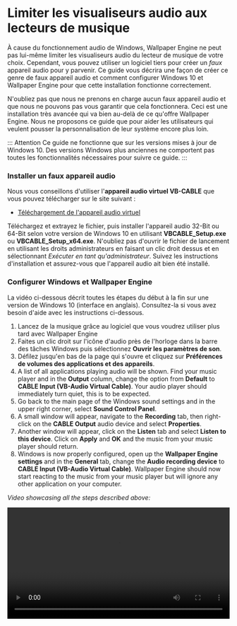 # Limiter les visualiseurs audio aux lecteurs de musique

À cause du fonctionnement audio de Windows, Wallpaper Engine ne peut pas lui-même limiter les visualiseurs audio du lecteur de musique de votre choix. Cependant, vous pouvez utiliser un logiciel tiers pour créer un *faux* appareil audio pour y parvenir. Ce guide vous décrira une façon de créer ce genre de faux appareil audio et comment configurer Windows 10 et Wallpaper Engine pour que cette installation fonctionne correctement.

N'oubliez pas que nous ne prenons en charge aucun faux appareil audio et que nous ne pouvons pas vous garantir que cela fonctionnera. Ceci est une installation très avancée qui va bien au-delà de ce qu'offre Wallpaper Engine. Nous ne proposons ce guide que pour aider les utilisateurs qui veulent pousser la personnalisation de leur système encore plus loin.

::: Attention Ce guide ne fonctionne que sur les versions mises à jour de Windows 10. Des versions Windows plus anciennes ne comportent pas toutes les fonctionnalités nécessaires pour suivre ce guide.
:::

### Installer un faux appareil audio

Nous vous conseillons d'utiliser l'**appareil audio virtuel VB-CABLE** que vous pouvez télécharger sur le site suivant :

* [Téléchargement de l'appareil audio virtuel](https://www.vb-audio.com/Cable/)

Téléchargez et extrayez le fichier, puis installer l'appareil audio 32-Bit ou 64-Bit selon votre version de Windows 10 en utilisant **VBCABLE_Setup.exe** ou **VBCABLE_Setup_x64.exe**. N'oubliez pas d'ouvrir le fichier de lancement en utilisant les droits administrateurs en faisant un clic droit dessus et en sélectionnant *Exécuter en tant qu'administrateur*. Suivez les instructions d'installation et assurez-vous que l'appareil audio ait bien été installé.

### Configurer Windows et Wallpaper Engine

La vidéo ci-dessous décrit toutes les étapes du début à la fin sur une version de Windows 10 (interface en anglais). Consultez-la si vous avez besoin d'aide avec les instructions ci-dessous.

1. Lancez de la musique grâce au logiciel que vous voudrez utiliser plus tard avec Wallpaper Engine
2. Faites un clic droit sur l'icône d'audio près de l'horloge dans la barre des tâches Windows puis sélectionnez **Ouvrir les paramètres de son**.
3. Défilez jusqu'en bas de la page qui s'ouvre et cliquez sur **Préférences de volumes des applications et des appareils**.
4. A list of all applications playing audio will be shown. Find your music player and in the **Output** column, change the option from **Default** to **CABLE Input (VB-Audio Virtual Cable)**. Your audio player should immediately turn quiet, this is to be expected.
5. Go back to the main page of the Windows sound settings and in the upper right corner, select **Sound Control Panel**.
6. A small window will appear, navigate to the **Recording** tab, then right-click on the **CABLE Output** audio device and select **Properties**.
7. Another window will appear, click on the **Listen** tab and select **Listen to this device**. Click on **Apply** and **OK** and the music from your music player should return.
8. Windows is now properly configured, open up the **Wallpaper Engine settings** and in the **General** tab, change the **Audio recording device** to **CABLE Input (VB-Audio Virtual Cable)**. Wallpaper Engine should now start reacting to the music from your music player but will ignore any other application on your computer.

*Video showcasing all the steps described above:*

<video width="100%" controls>
  <source src="/videos/audioinputdevice.mp4" type="video/mp4">
  Your browser does not support the video tag.
</video>
